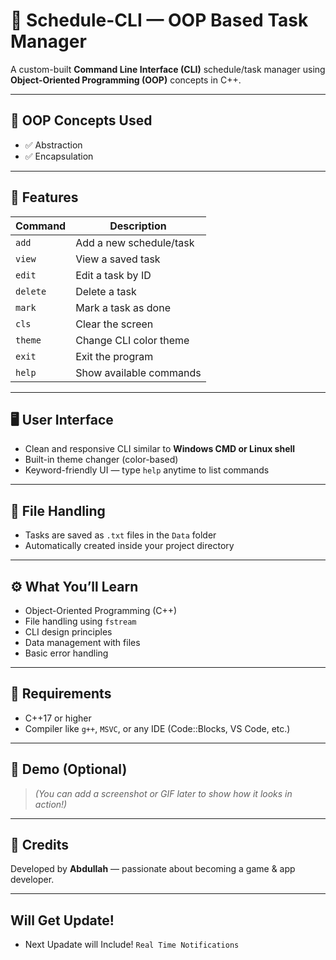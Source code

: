 # 📅 Schedule-CLI — OOP Based Task Manager

A custom-built **Command Line Interface (CLI)** schedule/task manager using **Object-Oriented Programming (OOP)** concepts in C++.

---

## 🧠 OOP Concepts Used
- ✅ Abstraction
- ✅ Encapsulation

---

## 🚀 Features

| Command | Description               |
|---------|---------------------------|
| `add`   | Add a new schedule/task   |
| `view`  | View a saved task         |
| `edit`  | Edit a task by ID         |
| `delete`| Delete a task             |
| `mark`  | Mark a task as done       |
| `cls`   | Clear the screen          |
| `theme` | Change CLI color theme    |
| `exit`  | Exit the program          |
| `help`  | Show available commands   |

---

## 🖥️ User Interface
- Clean and responsive CLI similar to **Windows CMD or Linux shell**
- Built-in theme changer (color-based)
- Keyword-friendly UI — type `help` anytime to list commands

---

## 📁 File Handling
- Tasks are saved as `.txt` files in the `Data` folder
- Automatically created inside your project directory

---

## ⚙️ What You’ll Learn
- Object-Oriented Programming (C++)
- File handling using `fstream`
- CLI design principles
- Data management with files
- Basic error handling

---

## 📌 Requirements
- C++17 or higher
- Compiler like `g++`, `MSVC`, or any IDE (Code::Blocks, VS Code, etc.)

---

## 📸 Demo (Optional)
> *(You can add a screenshot or GIF later to show how it looks in action!)*

---

## 🙌 Credits
Developed by **Abdullah** — passionate about becoming a game & app developer.

---

## Will Get Update!
- Next Upadate will Include!
`Real Time Notifications`
